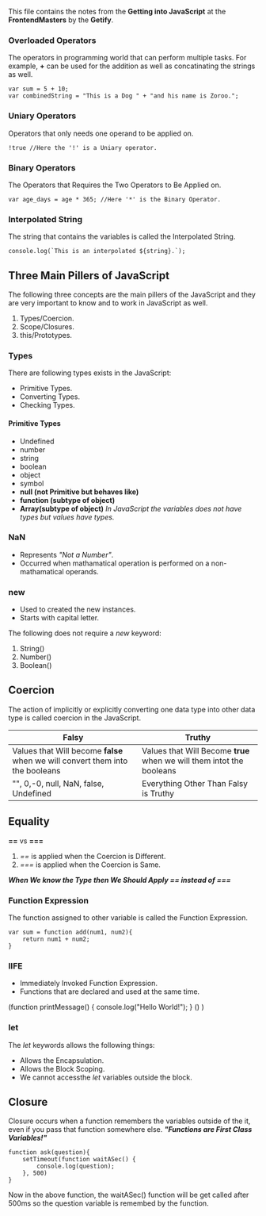 This file contains the notes from the **Getting into JavaScript** at the **FrontendMasters** by the **Getify**.

### Overloaded Operators

The operators in programming world that can perform multiple tasks. For example, **+** can be used for the addition as well as concatinating the strings as well.

    var sum = 5 + 10;
    var combinedString = "This is a Dog " + "and his name is Zoroo.";

### Uniary Operators

Operators that only needs one operand to be applied on.

    !true //Here the '!' is a Uniary operator.

### Binary Operators

The Operators that Requires the Two Operators to Be Applied on.

    var age_days = age * 365; //Here '*' is the Binary Operator.

### Interpolated String

The string that contains the variables is called the Interpolated String.

    console.log(`This is an interpolated ${string}.`);

## Three Main Pillers of JavaScript

The following three concepts are the main pillers of the JavaScript and they are very important to know and to work in JavaScript as well.

1. Types/Coercion.
2. Scope/Closures.
3. this/Prototypes.

### Types

There are following types exists in the JavaScript:

- Primitive Types.
- Converting Types.
- Checking Types.

#### Primitive Types

- Undefined
- number
- string
- boolean
- object
- symbol
- **null (not Primitive but behaves like)**
- **function (subtype of object)**
- **Array(subtype of object)**
  _In JavaScript the variables does not have types but values have types._

### NaN

- Represents _"Not a Number"_.
- Occurred when mathamatical operation is
  performed on a non-mathamatical operands.

### new

- Used to created the new instances.
- Starts with capital letter.

The following does not require a _new_ keyword:

1. String()
2. Number()
3. Boolean()

## Coercion

The action of implicitly or explicitly converting one data type into other data type is called coercion in the JavaScript.

| Falsy                                                                         | Truthy                                                                |
| ----------------------------------------------------------------------------- | --------------------------------------------------------------------- |
| Values that Will become **false** when we will convert them into the booleans | Values that Will Become **true** when we will them intot the booleans |
| "", 0,-0, null, NaN, false, Undefined                                         | Everything Other Than Falsy is Truthy                                 |

## Equality

**==** vs **===**

1. _==_ is applied when the Coercion is Different.
2. _===_ is applied when the Coercion is Same.

**_When We know the Type then We Should Apply == instead of ===_**

### Function Expression

The function assigned to other variable is called the Function Expression.

    var sum = function add(num1, num2){
        return num1 + num2;
    }

### IIFE

- Immediately Invoked Function Expression.
- Functions that are declared
  and used at the same time.

(function printMessage() {
console.log("Hello World!");
} () )

### let

The _let_ keywords allows the following things:

- Allows the Encapsulation.
- Allows the Block Scoping.
- We cannot accessthe _let_ variables outside the block.

## Closure

Closure occurs when a function remembers the variables outside of the it, even if you pass that function somewhere else.
**_"Functions are First Class Variables!"_**

    function ask(question){
    	setTimeout(function waitASec() {
    		console.log(question);
    	}, 500)
    }

Now in the above function, the waitASec() function will be get called after 500ms so the question variable is remembed by the function.
